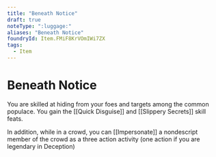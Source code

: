 ```yaml
---
title: "Beneath Notice"
draft: true
noteType: ":luggage:"
aliases: "Beneath Notice"
foundryId: Item.FMiF8KrVOmIWi7ZX
tags:
  - Item
---
```


# Beneath Notice

You are skilled at hiding from your foes and targets among the common populace. You gain the [[Quick Disguise]] and [[Slippery Secrets]] skill feats.

In addition, while in a crowd, you can [[Impersonate]] a nondescript member of the crowd as a three action activity (one action if you are legendary in Deception)
